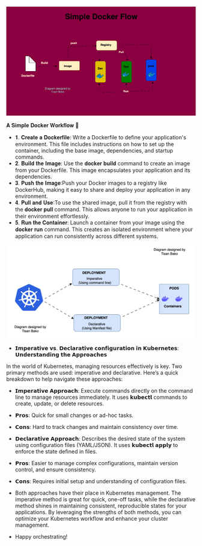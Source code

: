 ![Simple Docker Workflow!](https://github.com/tisanbako/Docker-K8S/blob/main/images/docker-flow.gif) 

𝐀 𝐒𝐢𝐦𝐩𝐥𝐞 𝐃𝐨𝐜𝐤𝐞𝐫 𝐖𝐨𝐫𝐤𝐟𝐥𝐨𝐰 🐳

- 𝟏. 𝐂𝐫𝐞𝐚𝐭𝐞 𝐚 𝐃𝐨𝐜𝐤𝐞𝐫𝐟𝐢𝐥𝐞: Write a Dockerfile to define your application's environment. This file includes instructions on how to set up the container, including the base image, dependencies, and startup commands.
- 𝟐. 𝐁𝐮𝐢𝐥𝐝 𝐭𝐡𝐞 𝐈𝐦𝐚𝐠𝐞: Use the 𝐝𝐨𝐜𝐤𝐞𝐫 𝐛𝐮𝐢𝐥𝐝 command to create an image from your Dockerfile. This image encapsulates your application and its dependencies.
- 𝟑. 𝐏𝐮𝐬𝐡 𝐭𝐡𝐞 𝐈𝐦𝐚𝐠𝐞:Push your Docker images to a registry like DockerHub, making it easy to share and deploy your application in any environment.
- 𝟒. 𝐏𝐮𝐥𝐥 𝐚𝐧𝐝 𝐔𝐬𝐞:To use the shared image, pull it from the registry with the 𝐝𝐨𝐜𝐤𝐞𝐫 𝐩𝐮𝐥𝐥 command. This allows anyone to run your application in their environment effortlessly.
- 𝟓. 𝐑𝐮𝐧 𝐭𝐡𝐞 𝐂𝐨𝐧𝐭𝐚𝐢𝐧𝐞𝐫: Launch a container from your image using the 𝐝𝐨𝐜𝐤𝐞𝐫 𝐫𝐮𝐧 command. This creates an isolated environment where your application can run consistently across different systems.

![imperative vs Declarative ks8 configuartion!](https://github.com/tisanbako/Docker-K8S/blob/main/images/imperative.gif) 
- 𝗜𝗺𝗽𝗲𝗿𝗮𝘁𝗶𝘃𝗲 𝘃𝘀. 𝗗𝗲𝗰𝗹𝗮𝗿𝗮𝘁𝗶𝘃𝗲 𝗰𝗼𝗻𝗳𝗶𝗴𝘂𝗿𝗮𝘁𝗶𝗼𝗻 𝗶𝗻 𝗞𝘂𝗯𝗲𝗿𝗻𝗲𝘁𝗲𝘀: 𝗨𝗻𝗱𝗲𝗿𝘀𝘁𝗮𝗻𝗱𝗶𝗻𝗴 𝘁𝗵𝗲 𝗔𝗽𝗽𝗿𝗼𝗮𝗰𝗵𝗲𝘀

In the world of Kubernetes, managing resources effectively is key. Two primary methods are used: imperative and declarative. Here’s a quick breakdown to help navigate these approaches:

- 𝗜𝗺𝗽𝗲𝗿𝗮𝘁𝗶𝘃𝗲 𝗔𝗽𝗽𝗿𝗼𝗮𝗰𝗵: Execute commands directly on the command line to manage resources immediately. It uses 𝗸𝘂𝗯𝗲𝗰𝘁𝗹 commands to create, update, or delete resources.
- 𝗣𝗿𝗼𝘀: Quick for small changes or ad-hoc tasks.
- 𝗖𝗼𝗻𝘀: Hard to track changes and maintain consistency over time.

- 𝗗𝗲𝗰𝗹𝗮𝗿𝗮𝘁𝗶𝘃𝗲 𝗔𝗽𝗽𝗿𝗼𝗮𝗰𝗵: Describes the desired state of the system using configuration files (YAML/JSON). It uses 𝗸𝘂𝗯𝗲𝗰𝘁𝗹 𝗮𝗽𝗽𝗹𝘆 to enforce the state defined in files.
- 𝗣𝗿𝗼𝘀: Easier to manage complex configurations, maintain version control, and ensure consistency.
- 𝗖𝗼𝗻𝘀: Requires initial setup and understanding of configuration files.

- Both approaches have their place in Kubernetes management. The imperative method is great for quick, one-off tasks, while the declarative method shines in maintaining consistent, reproducible states for your applications.
By leveraging the strengths of both methods, you can optimize your Kubernetes workflow and enhance your cluster management.

- Happy orchestrating!

